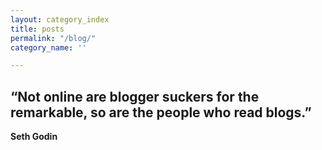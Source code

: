 ```yaml
---
layout: category_index
title: posts
permalink: "/blog/"
category_name: ''

---
```

## “Not online are blogger suckers for the remarkable, so are the people who read blogs.”

**Seth Godin**